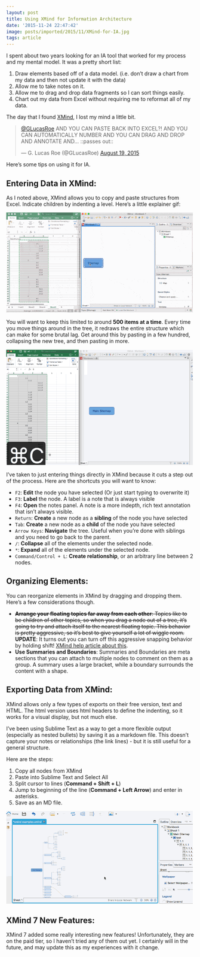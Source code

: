 ```yaml
---
layout: post
title: Using XMind for Information Architecture
date: '2015-11-24 22:47:42'
image: posts/imported/2015/11/XMind-for-IA.jpg
tags: article
---
```


I spent about two years looking for an IA tool that worked for my process and my mental model. It was a pretty short list:

1. Draw elements based off of a data model. (i.e. don&rsquo;t draw a chart from my data and then not update it with the data)
2. Allow me to take notes on it.
3. Allow me to drag and drop data fragments so I can sort things easily.
4. Chart out my data from Excel without requiring me to reformat all of my data.

The day that I found [XMind](https://www.xmind.net/), I lost my mind a little bit.

<blockquote class="twitter-tweet" lang="en"><p lang="en" dir="ltr"><a href="https://twitter.com/GLucasRoe">@GLucasRoe</a> AND YOU CAN PASTE BACK INTO EXCEL?! AND YOU CAN AUTOMATICALLY NUMBER AND YOU CAN DRAG AND DROP AND ANNOTATE AND... ::passes out::</p>&mdash; G. Lucas Roe (@GLucasRoe) <a href="https://twitter.com/GLucasRoe/status/634060624583106560">August 19, 2015</a></blockquote>
<script async src="//platform.twitter.com/widgets.js" charset="utf-8"></script>

Here&rsquo;s some tips on using it for IA.

## Entering Data in XMind:
As I noted above, XMind allows you to copy and paste structures from Excel. Indicate children by indenting a level. Here&rsquo;s a little explainer gif:

![XMind Data charting](/images/posts/imported/2015/11/xmind-charting.gif)

You will want to keep this limited to around **500 items at a time**. Every time you move things around in the tree, it redraws the entire structure which can make for some brutal lag. Get around this by pasting in a few hundred, collapsing the new tree, and then pasting in more.

![Collapsing elements](/images/posts/imported/2015/11/collapse-in-xmind-optim.gif)

I&rsquo;ve taken to just entering things directly in XMind because it cuts a step out of the process. Here are the shortcuts you will want to know:

* `F2`: **Edit** the node you have selected (Or just start typing to overwrite it)
* `F3`: **Label** the node. A label is a note that is always visible
* `F4`: **Open** the notes panel. A note is a more indepth, rich text annotation that isn&rsquo;t always visible.
* `Return`: **Create** a new node as a **sibling** of the node you have selected
* `Tab`: **Create** a new node as a **child** of the node you have selected
* `Arrow Keys`: **Navigate** the tree. Useful when you&rsquo;re done with siblings and you need to go back to the parent.
* `/`: **Collapse** all of the elements under the selected node.
* `*`: **Expand** all of the elements under the selected node.
* `Command/Control + L`: **Create relationship**, or an arbitrary line between 2 nodes.

## Organizing Elements:
You can reorganize elements in XMind by dragging and dropping them. Here&rsquo;s a few considerations though.

* <del>**Arrange your floating topics far away from each other**: Topics like to be children of other topics, so when you drag a node out of a tree, it&rsquo;s going to try and attach itself to the nearest floating topic. This behavior is pretty aggressive, so it&rsquo;s best to give yourself a lot of wiggle room.</del> **UPDATE**: It turns out you can turn off this aggressive snapping behavior by holding shift! [XMind help article about this](https://xmind.desk.com/customer/en/portal/articles/673090-how-to-move-topics-freely-).
* **Use Summaries and Boundaries**: Summaries and Boundaries are meta sections that you can attach to multiple nodes to comment on them as a group. A summary uses a large bracket, while a boundary surrounds the content with a shape.

## Exporting Data from XMind:
XMind allows only a few types of exports on their free version, text and HTML. The html version uses html headers to define the indenting, so it works for a visual display, but not much else.

I&rsquo;ve been using Sublime Text as a way to get a more flexible output (especially as nested bullets) by saving it as a markdown file. This doesn&rsquo;t capture your notes or relationships (the link lines) - but it is still useful for a general structure.

Here are the steps:

1. Copy all nodes from XMind
2. Paste into Sublime Text and Select All
3. Split cursor to lines (**Command + Shift + L**)
4. Jump to beginning of the line (**Command + Left Arrow**) and enter in asterisks.
5. Save as an MD file.

![Converting Xmind to bullet points](/images/posts/imported/2015/11/xmind-markdown-optim.gif)

## XMind 7 New Features:
XMind 7 added some really interesting new features! Unfortunately, they are on the paid tier, so I haven&rsquo;t tried any of them out yet. I certainly will in the future, and may update this as my experiences with it change.
